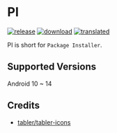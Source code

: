 # PI
[![release](https://img.shields.io/github/v/release/SanmerApps/PI?label=release&color=red)](https://github.com/SanmerApps/PI/releases) [![download](https://shields.io/github/downloads/SanmerApps/PI/total?label=download)](https://github.com/SanmerApps/PI/releases/latest) [![translated](https://weblate.sanmer.app/widgets/pi/-/app/svg-badge.svg)](https://weblate.sanmer.app/engage/pi/)

PI is short for `Package Installer`.

## Supported Versions
Android 10 ~ 14

## Credits
 - [tabler/tabler-icons](https://github.com/tabler/tabler-icons.git)
